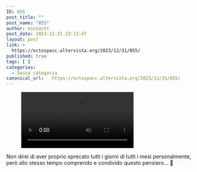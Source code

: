 ```yaml
---
ID: 855
post_title: ""
post_name: "855"
author: minioctt
post_date: 2023-12-31 23:13:47
layout: post
link: >
  https://octospacc.altervista.org/2023/12/31/855/
published: true
tags: [ ]
categories:
  - Senza categoria
canonical_url:   https://octospacc.altervista.org/2023/12/31/855/
---
```

<!-- wp:video -->
<figure class="wp-block-video"><video controls src="https://matrix-client.matrix.org/_matrix/media/v3/download/matrix.org/PmqjLPZBeEcyYBVxHimrqYmG"></video></figure>
<!-- /wp:video -->

<!-- wp:paragraph -->
<p></p>
<!-- /wp:paragraph -->

<!-- wp:paragraph -->
<p>Non direi di aver proprio sprecato tutti i giorni di tutti i mesi personalmente, però allo stesso tempo comprendo e condivido questo pensiero... 😬️</p>
<!-- /wp:paragraph -->